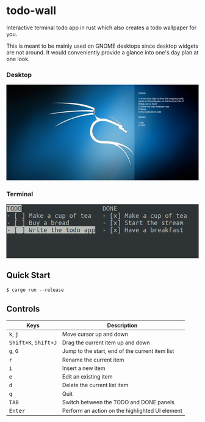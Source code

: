 # todo-wall

Interactive terminal todo app in rust which also creates a todo wallpaper for you.

This is meant to be mainly used on GNOME desktops since desktop widgets are not around. It would conveniently provide a glance into one's day plan at one look.

### Desktop

![desktop_thumbnail](desktop_thumbnail.png)

### Terminal

![terminal_thumbnail](terminal_thumbnail.png)

## Quick Start

```console
$ cargo run --release
```

## Controls

|Keys|Description|
|---|---|
|<kbd>k</kbd>, <kbd>j</kbd>|Move cursor up and down|
|<kbd>Shift+K</kbd>, <kbd>Shift+J</kbd>|Drag the current item up and down|
|<kbd>g</kbd>, <kbd>G</kbd> | Jump to the start, end of the current item list|
|<kbd>r</kbd>|Rename the current item|
|<kbd>i</kbd>|Insert a new item|
|<kbd>e</kbd>|Edit an existing item|
|<kbd>d</kbd>|Delete the current list item|
|<kbd>q</kbd>|Quit|
|<kbd>TAB</kbd>|Switch between the TODO and DONE panels|
|<kbd>Enter</kbd>|Perform an action on the highlighted UI element|
